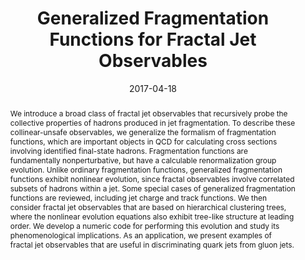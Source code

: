 ---
title: "Generalized Fragmentation Functions for Fractal Jet Observables"
authors:
- "B. Elder"
- "M. Procura"
- "J. Thaler"
- "W. Wallewijn"
- "K. Zhou"
date: "2017-04-18"
doi: ""

# Publication type. (2 = journal article, 3 = preprint)
publication_types: ["2"]
publication: "Journal of High Energy Physics"
publication_short: "JHEP"

abstract: We introduce a broad class of fractal jet observables that recursively probe the collective properties of hadrons produced in jet fragmentation. To describe these collinear-unsafe observables, we generalize the formalism of fragmentation functions, which are important objects in QCD for calculating cross sections involving identified final-state hadrons. Fragmentation functions are fundamentally nonperturbative, but have a calculable renormalization group evolution. Unlike ordinary fragmentation functions, generalized fragmentation functions exhibit nonlinear evolution, since fractal observables involve correlated subsets of hadrons within a jet. Some special cases of generalized fragmentation functions are reviewed, including jet charge and track functions. We then consider fractal jet observables that are based on hierarchical clustering trees, where the nonlinear evolution equations also exhibit tree-like structure at leading order. We develop a numeric code for performing this evolution and study its phenomenological implications. As an application, we present examples of fractal jet observables that are useful in discriminating quark jets from gluon jets.

summary: We introduce a broad class of fractal jet observables that recursively probe the collective properties of hadrons produced in jet fragmentation.

featured: false

links:
- name: ArXiv
  url: https://arxiv.org/abs/1704.05456
- name: JHEP
  url: https://link.springer.com/article/10.1007/JHEP06(2017)085

---